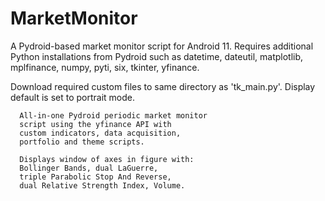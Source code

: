 # MarketMonitor
A Pydroid-based market monitor script for Android 11.
Requires additional Python installations from Pydroid such as datetime, dateutil, matplotlib, mplfinance, numpy, pyti, six,
tkinter, yfinance.

Download required custom files to same directory as 'tk_main.py'.
Display default is set to portrait mode.

      All-in-one Pydroid periodic market monitor
      script using the yfinance API with
      custom indicators, data acquisition,
      portfolio and theme scripts.
      
      Displays window of axes in figure with:
      Bollinger Bands, dual LaGuerre,
      triple Parabolic Stop And Reverse,
      dual Relative Strength Index, Volume.
